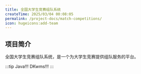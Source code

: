 ```yaml
---
title: 全国大学生竞赛组队系统
createTime: 2025/03/04 00:08:05
permalink: /project-docs/match-competitions/
icon: hugeicons:add-team
---
```


## 项目简介

全国大学生竞赛组队系统，是一个为大学生竞赛提供组队服务的平台。

:::tip Java!!!
DKwms!!!
:::

[//]: # (TODO: DKwms待填写)